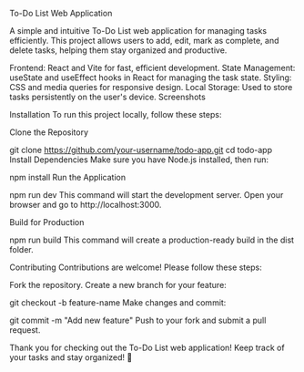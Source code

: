 To-Do List Web Application

A simple and intuitive To-Do List web application for managing tasks efficiently. This project allows users to add, edit, mark as complete, and delete tasks, helping them stay organized and productive.

Frontend: React and Vite for fast, efficient development.
State Management: useState and useEffect hooks in React for managing the task state.
Styling: CSS and media queries for responsive design.
Local Storage: Used to store tasks persistently on the user's device.
Screenshots

Installation
To run this project locally, follow these steps:

Clone the Repository

git clone https://github.com/your-username/todo-app.git
cd todo-app
Install Dependencies Make sure you have Node.js installed, then run:

npm install
Run the Application

npm run dev
This command will start the development server. Open your browser and go to http://localhost:3000.

Build for Production

npm run build
This command will create a production-ready build in the dist folder.


Contributing
Contributions are welcome! Please follow these steps:

Fork the repository.
Create a new branch for your feature:

git checkout -b feature-name
Make changes and commit:

git commit -m "Add new feature"
Push to your fork and submit a pull request.

Thank you for checking out the To-Do List web application! Keep track of your tasks and stay organized! 📝
